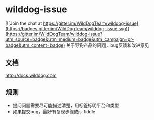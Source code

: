 # wilddog-issue

[![Join the chat at https://gitter.im/WildDogTeam/wilddog-issue](https://badges.gitter.im/WildDogTeam/wilddog-issue.svg)](https://gitter.im/WildDogTeam/wilddog-issue?utm_source=badge&utm_medium=badge&utm_campaign=pr-badge&utm_content=badge)
关于野狗产品的问题，bug反馈和改进意见


## 文档

http://docs.wilddog.com


## 规则

* 提问问题需要尽可能描述清楚，用标签标明平台和类型
* 如果提交bug，最好有复现步骤或js-fiddle
